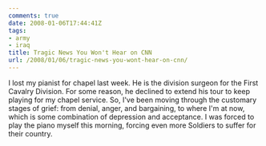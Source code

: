 ```yaml
---
comments: true
date: 2008-01-06T17:44:41Z
tags:
- army
- iraq
title: Tragic News You Won't Hear on CNN
url: /2008/01/06/tragic-news-you-wont-hear-on-cnn/
---
```


<p>I lost my pianist for chapel last week. He is the division surgeon for the First Cavalry Division. For some reason, he declined to extend his tour to keep playing for my chapel service. So, I've been moving through the customary stages of grief: from denial, anger, and bargaining, to where I'm at now, which is some combination of depression and acceptance. I was forced to play the piano myself this morning, forcing even more Soldiers to suffer for their country.</p>
